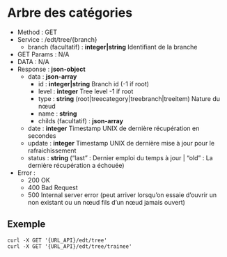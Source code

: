 # Arbre des catégories

* Method  : GET
* Service : /edt/tree/{branch}
    * branch (facultatif) : __integer|string__ Identifiant de la branche
* GET Params : N/A
* DATA : N/A
* Response : __json-object__
    * data : __json-array__
        * id : __integer|string__ Branch id (-1 if root)
        * level : __integer__  Tree level -1 if root
        * type : __string__ (root|treecategory|treebranch|treeitem) Nature du nœud
        * name  : __string__
        * childs (facultatif) : __json-array__
    * date : __integer__ Timestamp UNIX de dernière récupération en secondes
    * update : __integer__ Timestamp UNIX de dernière mise à jour pour le rafraichissement
    * status : __string__ (“last” : Dernier emploi du temps à jour | “old” : La dernière récupération a échouée)
* Error :
    * 200 OK
    * 400 Bad Request
    * 500 Internal server error  (peut  arriver lorsqu’on essaie d’ouvrir un  non existant ou un nœud fils d’un nœud jamais ouvert)

## Exemple
    curl -X GET '{URL_API}/edt/tree'
    curl -X GET '{URL_API}/edt/tree/trainee'
